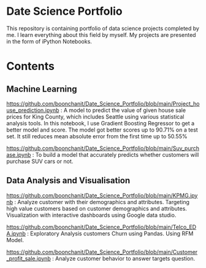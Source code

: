 # Date Science Portfolio
This repository is containing portfolio of data science projects completed by me. I learn everything about this field by myself. My projects are presented in the form of iPython Notebooks.
# Contents
## Machine Learning
https://github.com/boonchanit/Date_Science_Portfolio/blob/main/Project_house_prediction.ipynb : A model to predict the value of given house sale prices for King County, which includes Seattle using various statistical analysis tools. In this notebook, I use Gradient Boosting Regressor to get a better model and score. The model got better scores up to 90.71% on a test set. It still reduces mean absolute error from the first time up to 50.55%

https://github.com/boonchanit/Date_Science_Portfolio/blob/main/Suv_purchase.ipynb : To build a model that accurately predicts whether customers will purchase SUV cars or not.

## Data Analysis and Visualisation
https://github.com/boonchanit/Date_Science_Portfolio/blob/main/KPMG.ipynb : Analyze customer with their demographics and attributes. Targeting high value customers based on customer demographics and attributes. Visualization with interactive dashboards using Google data studio.

https://github.com/boonchanit/Date_Science_Portfolio/blob/main/Telco_EDA.ipynb : Exploratory Analysis customers Churn using Pandas. Using RFM Model.

https://github.com/boonchanit/Date_Science_Portfolio/blob/main/Customer_profit_sale.ipynb : Analyze customer behavior to answer targets question.

